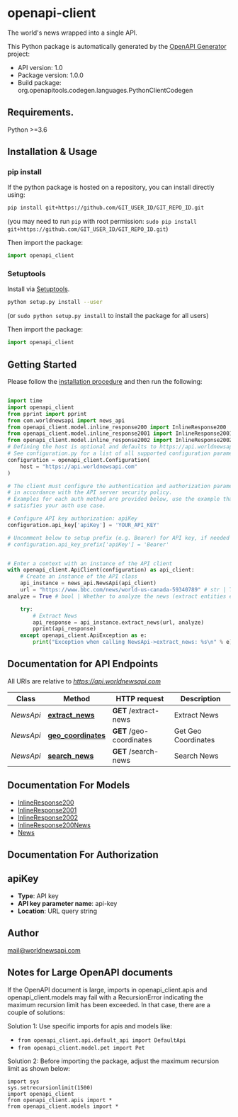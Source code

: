 # openapi-client
The world's news wrapped into a single API.

This Python package is automatically generated by the [OpenAPI Generator](https://openapi-generator.tech) project:

- API version: 1.0
- Package version: 1.0.0
- Build package: org.openapitools.codegen.languages.PythonClientCodegen

## Requirements.

Python >=3.6

## Installation & Usage
### pip install

If the python package is hosted on a repository, you can install directly using:

```sh
pip install git+https://github.com/GIT_USER_ID/GIT_REPO_ID.git
```
(you may need to run `pip` with root permission: `sudo pip install git+https://github.com/GIT_USER_ID/GIT_REPO_ID.git`)

Then import the package:
```python
import openapi_client
```

### Setuptools

Install via [Setuptools](http://pypi.python.org/pypi/setuptools).

```sh
python setup.py install --user
```
(or `sudo python setup.py install` to install the package for all users)

Then import the package:
```python
import openapi_client
```

## Getting Started

Please follow the [installation procedure](#installation--usage) and then run the following:

```python

import time
import openapi_client
from pprint import pprint
from com.worldnewsapi import news_api
from openapi_client.model.inline_response200 import InlineResponse200
from openapi_client.model.inline_response2001 import InlineResponse2001
from openapi_client.model.inline_response2002 import InlineResponse2002
# Defining the host is optional and defaults to https://api.worldnewsapi.com
# See configuration.py for a list of all supported configuration parameters.
configuration = openapi_client.Configuration(
    host = "https://api.worldnewsapi.com"
)

# The client must configure the authentication and authorization parameters
# in accordance with the API server security policy.
# Examples for each auth method are provided below, use the example that
# satisfies your auth use case.

# Configure API key authorization: apiKey
configuration.api_key['apiKey'] = 'YOUR_API_KEY'

# Uncomment below to setup prefix (e.g. Bearer) for API key, if needed
# configuration.api_key_prefix['apiKey'] = 'Bearer'


# Enter a context with an instance of the API client
with openapi_client.ApiClient(configuration) as api_client:
    # Create an instance of the API class
    api_instance = news_api.NewsApi(api_client)
    url = "https://www.bbc.com/news/world-us-canada-59340789" # str | The url of the news.
analyze = True # bool | Whether to analyze the news (extract entities etc.) (default to False)

    try:
        # Extract News
        api_response = api_instance.extract_news(url, analyze)
        pprint(api_response)
    except openapi_client.ApiException as e:
        print("Exception when calling NewsApi->extract_news: %s\n" % e)
```

## Documentation for API Endpoints

All URIs are relative to *https://api.worldnewsapi.com*

Class | Method | HTTP request | Description
------------ | ------------- | ------------- | -------------
*NewsApi* | [**extract_news**](docs/NewsApi.md#extract_news) | **GET** /extract-news | Extract News
*NewsApi* | [**geo_coordinates**](docs/NewsApi.md#geo_coordinates) | **GET** /geo-coordinates | Get Geo Coordinates
*NewsApi* | [**search_news**](docs/NewsApi.md#search_news) | **GET** /search-news | Search News


## Documentation For Models

 - [InlineResponse200](docs/InlineResponse200.md)
 - [InlineResponse2001](docs/InlineResponse2001.md)
 - [InlineResponse2002](docs/InlineResponse2002.md)
 - [InlineResponse200News](docs/InlineResponse200News.md)
 - [News](docs/News.md)


## Documentation For Authorization


## apiKey

- **Type**: API key
- **API key parameter name**: api-key
- **Location**: URL query string


## Author

mail@worldnewsapi.com


## Notes for Large OpenAPI documents
If the OpenAPI document is large, imports in openapi_client.apis and openapi_client.models may fail with a
RecursionError indicating the maximum recursion limit has been exceeded. In that case, there are a couple of solutions:

Solution 1:
Use specific imports for apis and models like:
- `from openapi_client.api.default_api import DefaultApi`
- `from openapi_client.model.pet import Pet`

Solution 2:
Before importing the package, adjust the maximum recursion limit as shown below:
```
import sys
sys.setrecursionlimit(1500)
import openapi_client
from openapi_client.apis import *
from openapi_client.models import *
```

